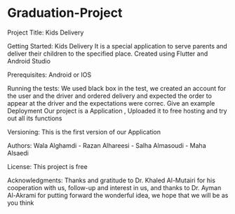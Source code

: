 # Graduation-Project

Project Title:
Kids Delivery

Getting Started:
Kids Delivery It is a special application to serve parents and deliver their children to the specified place. Created using Flutter and Android Studio

Prerequisites:
Android or IOS

Running the tests:
We used black box in the test, we created an account for the user and the driver and ordered delivery and expected the order to appear at the driver and the expectations were correc.
Give an example Deployment
Our project is a Application , Uploaded it to free hosting and try out all its functions

Versioning:
This is the first version of our Application

Authors:
Wala Alghamdi - Razan Alhareesi - Salha Almasoudi - Maha Alsaedi

License:
This project is free

Acknowledgments:
Thanks and gratitude to Dr. Khaled Al-Mutairi for his cooperation with us, follow-up and interest in us, and thanks to Dr. Ayman Al-Akrami for putting forward the wonderful idea, we hope that we will be as you think
